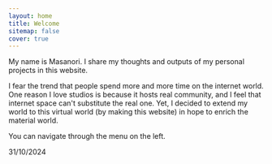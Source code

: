```yaml
---
layout: home
title: Welcome
sitemap: false
cover: true
---
```


My name is Masanori.
I share my thoughts and outputs of my personal projects in this website.


I fear the trend that people spend more and more time on the internet world.
One reason I love studios is because it hosts real community, and I feel that internet space can't substitute the real one.
Yet, I decided to extend my world to this virtual world (by making this website) in hope to enrich the material world.

You can navigate through the menu on the left.


31/10/2024